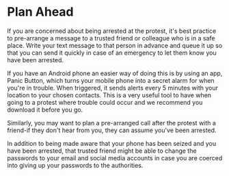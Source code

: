 [Title]: # (Plan Ahead)
[Order]: # (2)

# Plan Ahead

If you are concerned about being arrested at the protest, it's best practice to pre-arrange a message to a trusted friend or colleague who is in a safe place. Write your text message to that person in advance and queue it up so that you can send it quickly in case of an emergency to let them know you have been arrested.

If you have an Android phone an easier way of doing this is by using an app, Panic Button, which turns your mobile phone into a secret alarm for when you're in trouble. When triggered, it sends alerts every 5 minutes with your location to your chosen contacts. This is a very useful tool to have when going to a protest where trouble could occur and we recommend you download it before you go.

Similarly, you may want to plan a pre-arranged call after the protest with a friend-if they don't hear from you, they can assume you've been arrested.

In addition to being made aware that your phone has been seized and you have been arrested, that trusted friend might be able to change the passwords to your email and social media accounts in case you are coerced into giving up your passwords to the authorities.